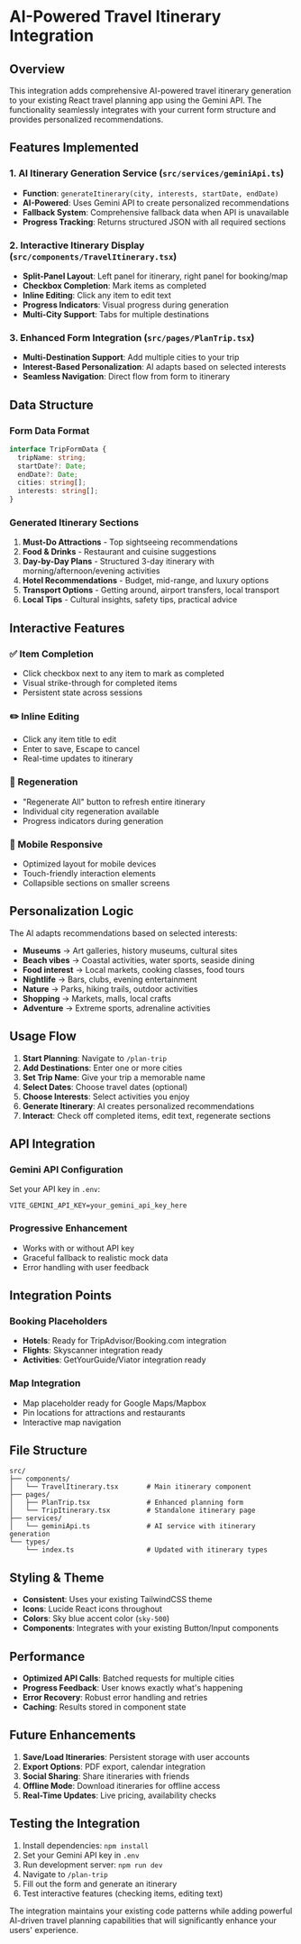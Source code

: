 # AI-Powered Travel Itinerary Integration

## Overview
This integration adds comprehensive AI-powered travel itinerary generation to your existing React travel planning app using the Gemini API. The functionality seamlessly integrates with your current form structure and provides personalized recommendations.

## Features Implemented

### 1. AI Itinerary Generation Service (`src/services/geminiApi.ts`)
- **Function**: `generateItinerary(city, interests, startDate, endDate)`
- **AI-Powered**: Uses Gemini API to create personalized recommendations
- **Fallback System**: Comprehensive fallback data when API is unavailable
- **Progress Tracking**: Returns structured JSON with all required sections

### 2. Interactive Itinerary Display (`src/components/TravelItinerary.tsx`)
- **Split-Panel Layout**: Left panel for itinerary, right panel for booking/map
- **Checkbox Completion**: Mark items as completed
- **Inline Editing**: Click any item to edit text
- **Progress Indicators**: Visual progress during generation
- **Multi-City Support**: Tabs for multiple destinations

### 3. Enhanced Form Integration (`src/pages/PlanTrip.tsx`)
- **Multi-Destination Support**: Add multiple cities to your trip
- **Interest-Based Personalization**: AI adapts based on selected interests
- **Seamless Navigation**: Direct flow from form to itinerary

## Data Structure

### Form Data Format
```typescript
interface TripFormData {
  tripName: string;
  startDate?: Date;
  endDate?: Date;
  cities: string[];
  interests: string[];
}
```

### Generated Itinerary Sections
1. **Must-Do Attractions** - Top sightseeing recommendations
2. **Food & Drinks** - Restaurant and cuisine suggestions  
3. **Day-by-Day Plans** - Structured 3-day itinerary with morning/afternoon/evening activities
4. **Hotel Recommendations** - Budget, mid-range, and luxury options
5. **Transport Options** - Getting around, airport transfers, local transport
6. **Local Tips** - Cultural insights, safety tips, practical advice

## Interactive Features

### ✅ Item Completion
- Click checkbox next to any item to mark as completed
- Visual strike-through for completed items
- Persistent state across sessions

### ✏️ Inline Editing
- Click any item title to edit
- Enter to save, Escape to cancel
- Real-time updates to itinerary

### 🔄 Regeneration
- "Regenerate All" button to refresh entire itinerary
- Individual city regeneration available
- Progress indicators during generation

### 📱 Mobile Responsive
- Optimized layout for mobile devices
- Touch-friendly interaction elements
- Collapsible sections on smaller screens

## Personalization Logic

The AI adapts recommendations based on selected interests:

- **Museums** → Art galleries, history museums, cultural sites
- **Beach vibes** → Coastal activities, water sports, seaside dining
- **Food interest** → Local markets, cooking classes, food tours
- **Nightlife** → Bars, clubs, evening entertainment
- **Nature** → Parks, hiking trails, outdoor activities
- **Shopping** → Markets, malls, local crafts
- **Adventure** → Extreme sports, adrenaline activities

## Usage Flow

1. **Start Planning**: Navigate to `/plan-trip`
2. **Add Destinations**: Enter one or more cities
3. **Set Trip Name**: Give your trip a memorable name
4. **Select Dates**: Choose travel dates (optional)
5. **Choose Interests**: Select activities you enjoy
6. **Generate Itinerary**: AI creates personalized recommendations
7. **Interact**: Check off completed items, edit text, regenerate sections

## API Integration

### Gemini API Configuration
Set your API key in `.env`:
```
VITE_GEMINI_API_KEY=your_gemini_api_key_here
```

### Progressive Enhancement
- Works with or without API key
- Graceful fallback to realistic mock data
- Error handling with user feedback

## Integration Points

### Booking Placeholders
- **Hotels**: Ready for TripAdvisor/Booking.com integration
- **Flights**: Skyscanner integration ready
- **Activities**: GetYourGuide/Viator integration ready

### Map Integration
- Map placeholder ready for Google Maps/Mapbox
- Pin locations for attractions and restaurants
- Interactive map navigation

## File Structure

```
src/
├── components/
│   └── TravelItinerary.tsx       # Main itinerary component
├── pages/
│   ├── PlanTrip.tsx              # Enhanced planning form
│   └── TripItinerary.tsx         # Standalone itinerary page
├── services/
│   └── geminiApi.ts              # AI service with itinerary generation
└── types/
    └── index.ts                  # Updated with itinerary types
```

## Styling & Theme

- **Consistent**: Uses your existing TailwindCSS theme
- **Icons**: Lucide React icons throughout
- **Colors**: Sky blue accent color (`sky-500`)
- **Components**: Integrates with your existing Button/Input components

## Performance

- **Optimized API Calls**: Batched requests for multiple cities
- **Progress Feedback**: User knows exactly what's happening
- **Error Recovery**: Robust error handling and retries
- **Caching**: Results stored in component state

## Future Enhancements

1. **Save/Load Itineraries**: Persistent storage with user accounts
2. **Export Options**: PDF export, calendar integration
3. **Social Sharing**: Share itineraries with friends
4. **Offline Mode**: Download itineraries for offline access
5. **Real-Time Updates**: Live pricing, availability checks

## Testing the Integration

1. Install dependencies: `npm install`
2. Set your Gemini API key in `.env`
3. Run development server: `npm run dev`
4. Navigate to `/plan-trip`
5. Fill out the form and generate an itinerary
6. Test interactive features (checking items, editing text)

The integration maintains your existing code patterns while adding powerful AI-driven travel planning capabilities that will significantly enhance your users' experience.